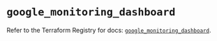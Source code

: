 # `google_monitoring_dashboard`

Refer to the Terraform Registry for docs: [`google_monitoring_dashboard`](https://registry.terraform.io/providers/hashicorp/google-beta/5.40.0/docs/resources/google_monitoring_dashboard).

